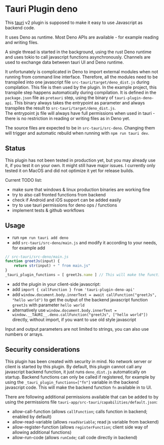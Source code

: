 # Tauri Plugin deno

This [tauri](https://v2.tauri.app/) v2 plugin is supposed to make it easy to use Javascript as backend code.

It uses Deno as runtime. Most Deno APIs are available - for example reading and writing files.

A single thread is started in the background, using the rust Deno runtime and uses tokio to call javascript functions asynchronously. Channels are used to exchange data between tauri UI and Deno runtime. 

It unfortunately is complicated in Deno to import external modules when not running from command line interface. Therefore, all the modules need to be transpiled into one javascript file `src-tauri/target/deno_dist.js` during compilation. This file is then used by the plugin. In the example project, this transpile step happens automatically during compilation. It is defined in the `package.json` file as `pretauri` step, using the binary of `tauri-plugin-deno-api`. This binary always takes the entrypoint as parameter and always transpiles the result to `src-tauri/target/deno_dist.js`.  
The entrypoint js file will always have full permissions when used in tauri - there is no restriction in reading or writing files as in Deno yet.

The source files are expected to be in `src-tauri/src-deno`. Changing them will trigger and automatic rebuild when running with `npm run tauri dev`.

## Status

This plugin has not been tested in production yet, but you may already use it, if you test it on your own. It might still have major issues. I currently only tested it on MacOS and did not optimize it yet for release builds.

Current TODO list:
- make sure that windows & linux production binaries are working fine
- try to also call fronted functions from backend
- check if Android and iOS support can be added easily
- try to use tauri permissions for deno ops / functions
- implement tests & github workflows

## Usage

- run `npm run tauri add deno`
- add `src-tauri/src-deno/main.js` and modify it according to your needs, for example add 

```javascript
// src-tauri/src-deno/main.js
function greetJs(input) {
    return str(input) + " from main.js"
}
_tauri_plugin_functions = [ greetJs.name ] // This will make the function "greetJs" callable from UI
```

- add the plugin in your client-side javascript: 
- add `import { callFunction } from 'tauri-plugin-deno-api'`
- add `window.document.body.innerText = await callFunction("greetJs", "hello world")` to get the output of the backend javascript function `greetJs` with parameter `hello world`
- alternatively use `window.document.body.innerText = window.__TAURI__.deno.callFunction("greetJs", ["hello world"])` directly, without import, if you want to use old style javascript

Input and output parameters are not limited to strings, you can also use numbers or arrays.


## Security considerations
This plugin has been created with security in mind.
No network server or client is started by this plugin.
By default, this plugin cannot call any javascript backend function, it just runs `deno_dist.js` automatically on startup. Backend functions can only be called if registered, for example by using the `_tauri_plugin_functions=["fn"]` variable in the backend javascript code. This will make the backend function `fn` available in to UI.

There are following additional permissions available that can be added to by using the permissions file `tauri-app/src-tauri/capabilities/default.json`:

- allow-call-function (allows `callFunction`; calls function in backend; enabled by default)
- allow-read-variable (allows `readVariable`; read js variable from backend)
- allow-register-function (allows `registerFunction`; client side way of allowing additional functions)
- allow-run-code  (allows `runCode`; call code directly in backend)